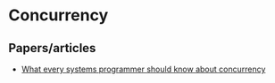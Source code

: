 # Concurrency

## Papers/articles

- [What every systems programmer should know about concurrency](https://assets.bitbashing.io/papers/concurrency-primer.pdf)
